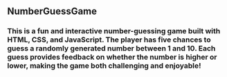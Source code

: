 ## NumberGuessGame
### This is a fun and interactive number-guessing game built with HTML, CSS, and JavaScript. The player has five chances to guess a randomly generated number between 1 and 10. Each guess provides feedback on whether the number is higher or lower, making the game both challenging and enjoyable!
